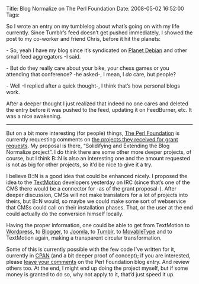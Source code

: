 Title: Blog Normalize on The Perl Foundation
Date: 2008-05-02 16:52:00
Tags: 

<p>So I wrote an entry on my tumblelog about what&#8217;s going on with my life currently. Since Tumblr&#8217;s feed doesn&#8217;t get pushed immediately, I showed the post to my co-worker and friend Chris, before it hit the planets:</p>
<p>- So, yeah I have my blog since it&#8217;s syndicated on <a href="http://planet.debian.org" target="_blank">Planet Debian</a> and other small feed aggregators -I said. </p>
<p>- But do they really care about your bike, your chess games or you attending that conference? -he asked-, I mean, I <i>do</i> care, but people?</p>
<p>- Well -I replied after a quick thought-, I think that&#8217;s how personal blogs work.</p>
<p>After a deeper thought I just realized that indeed no one cares and deleted the entry before it was pushed to the feed, updating it on FeedBurner, etc. It was a nice awakening.</p>
<hr>
<p>But on a bit more interesting (for people) things, <a href="http://www.perlfoundation.org/" target="_blank">The Perl Foundation</a> is currently requesting comments on <a href="http://news.perlfoundation.org/2008/05/2008q2_grant_proposals.html" target="_blank">the projects they received for grant requests</a>. My proposal is there, &#8220;Solidifying and Extending the Blog Normalize project&#8221;. I do think there are some other more deeper projects, of course, but I think B::N is also an interesting one and the amount requested is not as big for other projects, so it&#8217;d be nice to give it a try. </p>
<p>I believe B::N is a good idea that could be enhanced nicely. I proposed the idea to the <a href="http://textmotion.org/" target="_blank">TextMotion</a> developers yesterday on IRC (since that&#8217;s one of the CMS there would be a connector for -as of the grant proposal-). After deeper discussion, CMSs will not make translators for a lot of projects into theirs, but B::N would, so maybe we could make some sort of webservice that CMSs could call on their installation phases. That, or the user at the end could actually do the conversion himself locally.</p>
<p>Having the proper information, one could be able to get from TextMotion to <a href="http://wordpress.org" target="_blank">Wordpress</a>, to <a href="http://blogger.com" target="_blank">Blogger</a>, to <a href="http://joomla.org" target="_blank">Joomla</a>, to <a href="http://tumblr.com" target="_blank">Tumblr</a>, to <a href="http://www.movabletype.org/" target="_blank">MovableType</a> and to TextMotion again, making a transparent circular transformation.</p>
<p>Some of this is currently possible with the few code I&#8217;ve written for it, currently in <a href="http://search.cpan.org/~damog/Blog-Normalize-0.0rc2/lib/Blog/Normalize.pm" target="_blank">CPAN</a> (and a bit deeper proof of concept); if you are interested, please <a href="http://news.perlfoundation.org/2008/05/2008q2_grant_proposal_solidify.html" target="_blank">leave your comments</a> on the Perl Foundation blog entry. And review others too. At the end, I might end up doing the project myself, but if some money is granted to do so, why not apply to it, that&#8217;d just speed it up. </p>
